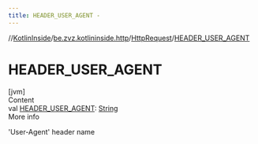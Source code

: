 ```yaml
---
title: HEADER_USER_AGENT -
---
```

//[KotlinInside](../../index.md)/[be.zvz.kotlininside.http](../index.md)/[HttpRequest](index.md)/[HEADER_USER_AGENT](-h-e-a-d-e-r_-u-s-e-r_-a-g-e-n-t.md)



# HEADER_USER_AGENT  
[jvm]  
Content  
val [HEADER_USER_AGENT](-h-e-a-d-e-r_-u-s-e-r_-a-g-e-n-t.md): [String](https://docs.oracle.com/javase/7/docs/api/java/lang/String.html)  
More info  


'User-Agent' header name

  



